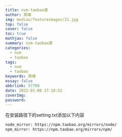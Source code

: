 ```yaml
---
title: nvm-taobao源
author: 周靖
img: medias/featureimages/21.jpg
top: false
cover: false
toc: true
mathjax: false
summary: nvm-taobao源
categories:
  - nvm
  - taobao
tags:
  - nvm
  - taobao
keywords: 周靖
essay: false
abbrlink: 57790
date: 2022-01-08 17:10:52
coverImg:
password:
---
```


在安装路径下的setting.txt添加以下内容

```txt
node_mirror: https://npm.taobao.org/mirrors/node/
npm_mirror: https://npm.taobao.org/mirrors/npm/
```
